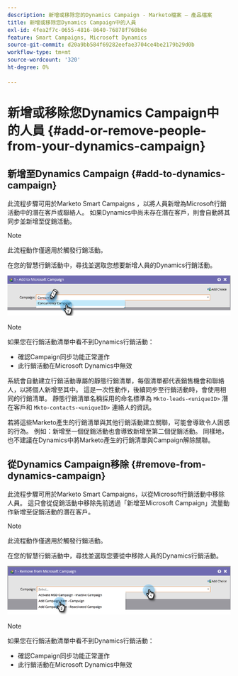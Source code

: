 ```yaml
---
description: 新增或移除您的Dynamics Campaign - Marketo檔案 — 產品檔案
title: 新增或移除您Dynamics Campaign中的人員
exl-id: 4fea2f7c-0655-4816-8640-76878f760b6e
feature: Smart Campaigns, Microsoft Dynamics
source-git-commit: d20a9bb584f69282eefae3704ce4be2179b29d0b
workflow-type: tm+mt
source-wordcount: '320'
ht-degree: 0%

---
```


# 新增或移除您Dynamics Campaign中的人員 {#add-or-remove-people-from-your-dynamics-campaign}

## 新增至Dynamics Campaign {#add-to-dynamics-campaign}

此流程步驟可用於Marketo Smart Campaigns ，以將人員新增為Microsoft行銷活動中的潛在客戶或聯絡人。 如果Dynamics中尚未存在潛在客戶，則會自動將其同步並新增至促銷活動。

>[!NOTE]
>
>此流程動作僅適用於觸發行銷活動。

在您的智慧行銷活動中，尋找並選取您想要新增人員的Dynamics行銷活動。

![](assets/add-or-remove-people-from-your-dynamics-campaign-1.png)

>[!NOTE]
>
>如果您在行銷活動清單中看不到Dynamics行銷活動：
>
>* 確認Campaign同步功能正常運作
>* 此行銷活動在Microsoft Dynamics中無效

系統會自動建立行銷活動專屬的靜態行銷清單，每個清單都代表銷售機會和聯絡人，以將個人新增至其中。 這是一次性動作，後續同步至行銷活動時，會使用相同的行銷清單。 靜態行銷清單名稱採用的命名標準為 `Mkto-leads-<uniqueID>` 潛在客戶和 `Mkto-contacts-<uniqueID>` 連絡人的資訊。

若將這些Marketo產生的行銷清單與其他行銷活動建立關聯，可能會導致令人困惑的行為。 例如：新增至一個促銷活動也會導致新增至第二個促銷活動。 同樣地，也不建議在Dynamics中將Marketo產生的行銷清單與Campaign解除關聯。

## 從Dynamics Campaign移除 {#remove-from-dynamics-campaign}

此流程步驟可用於Marketo Smart Campaigns，以從Microsoft行銷活動中移除人員。 這只會從促銷活動中移除先前透過「新增至Microsoft Campaign」流量動作新增至促銷活動的潛在客戶。

>[!NOTE]
>
>此流程動作僅適用於觸發行銷活動。

在您的智慧行銷活動中，尋找並選取您要從中移除人員的Dynamics行銷活動。

![](assets/add-or-remove-people-from-your-dynamics-campaign-2.png)

>[!NOTE]
>
>如果您在行銷活動清單中看不到Dynamics行銷活動：
>
>* 確認Campaign同步功能正常運作
>* 此行銷活動在Microsoft Dynamics中無效
